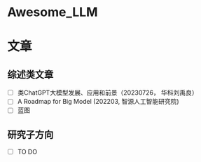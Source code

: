# Awesome_LLM
# 文章
## 综述类文章
- [ ] 类ChatGPT大模型发展、应用和前景（20230726， 华科刘禹良）
- [ ] A Roadmap for Big Model (202203, 智源人工智能研究院)
- [ ] 蓝图

## 研究子方向
- [ ] TO DO

